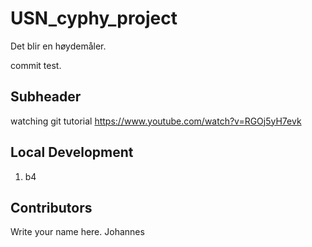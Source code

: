 # USN_cyphy_project

Det blir en høydemåler.

commit test.

## Subheader

watching git tutorial https://www.youtube.com/watch?v=RGOj5yH7evk

## Local Development

1. b4

## Contributors

Write your name here.
Johannes
